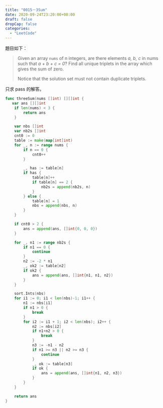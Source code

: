 ```yaml
---
title: "0015－3Sum"
date: 2020-09-24T23:20:00+08:00
draft: false
dropCap: false
categories:
  - "LeetCode"
---
```


題目如下：

> Given an array `nums` of n integers, are there elements _a, b, c_ in nums such that _a + b + c = 0_? Find all unique triplets in the array which gives the sum of zero.
>
> Notice that the solution set must not contain duplicate triplets.

<!--more-->

只求 pass 的解答。

```go
func threeSum(nums []int) [][]int {
   var ans [][]int
	if len(nums) < 3 {
		return ans
	}

	var nbs []int
	var nb2s []int
	cnt0 := 0
	table := make(map[int]int)
	for _, n := range nums {
		if n == 0 {
			cnt0++
		}

		_, has := table[n]
		if has {
			table[n]++
			if table[n] == 2 {
				nb2s = append(nb2s, n)
			}
		} else {
			table[n] = 1
			nbs = append(nbs, n)
		}
	}

	if cnt0 > 2 {
		ans = append(ans, []int{0, 0, 0})
	}

	for _, n1 := range nb2s {
        if n1 == 0 {
			continue
		}
		n2 := -2 * n1
		_, ok2 := table[n2]
		if ok2 {
			ans = append(ans, []int{n1, n1, n2})
		}
	}

	sort.Ints(nbs)
	for i1 := 0; i1 < len(nbs)-1; i1++ {
		n1 := nbs[i1]
		if n1 > 0 {
			break
		}
		for i2 := i1 + 1; i2 < len(nbs); i2++ {
			n2 := nbs[i2]
			if n1+n2 > 0 {
				break
			}
			n3 := -n1 - n2
			if n1 >= n3 || n2 >= n3 {
				continue
			}
			_, ok := table[n3]
			if ok {
				ans = append(ans, []int{n1, n2, n3})
			}
		}
	}

	return ans
}
```
